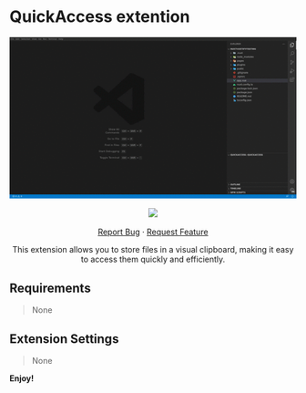 # QuickAccess extention

<p align="center">
    <img src="resources/quickaccess.gif">
</p>

<p align="center">
    <a href="https://github.com/ChristianNik/quickaccess/issues">
        <img src="https://img.shields.io/github/issues-raw/ChristianNik/quickaccess">
    </a>
</p>

<p align="center">
    <a href="https://github.com/ChristianNik/quickaccess/issues">Report Bug</a>
    ·
    <a href="https://github.com/ChristianNik/quickaccess/issues">Request Feature</a>
</p>

<p align="center">
    This extension allows you to store files in a visual clipboard, making it easy to access them quickly and efficiently.
</p>


## Requirements

> None

## Extension Settings

<!-- Include if your extension adds any VS Code settings through the `contributes.configuration` extension point. -->

<!-- This extension contributes the following settings:

* `myExtension.enable`: Enable/disable this extension.
* `myExtension.thing`: Set to `blah` to do something. -->

> None

**Enjoy!**
